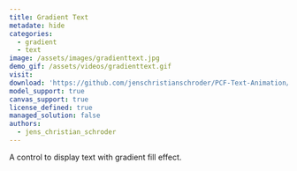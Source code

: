 ```yaml
---
title: Gradient Text
metadate: hide
categories:
  - gradient
  - text
image: /assets/images/gradienttext.jpg
demo_gif: /assets/videos/gradienttext.gif
visit: 
download: 'https://github.com/jenschristianschroder/PCF-Text-Animation/tree/master/GradientTextControl/PCF-Gradient-Text'
model_support: true
canvas_support: true
license_defined: true
managed_solution: false
authors:
  - jens_christian_schroder
---
```


A control to display text with gradient fill effect.
